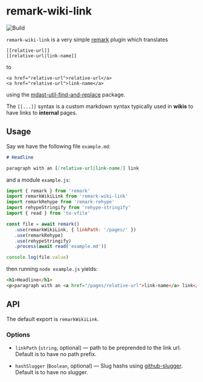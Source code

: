 # remark-wiki-link

![Build](https://github.com/thomd/remark-wiki-link/workflows/plugin-test/badge.svg)

`remark-wiki-link` is a very simple [remark](https://github.com/syntax-tree/mdast-util-find-and-replace) plugin which translates

    [[relative-url]]
    [[relative-url|link-name]]

to

    <a href="relative-url">relative-url</a>
    <a href="relative-url">link-name</a>

using the [mdast-util-find-and-replace](https://github.com/syntax-tree/mdast-util-find-and-replace) package.

The `[[...]]` syntax is a custom markdown syntax typically used in **wikis** to have links to **internal** pages.

## Usage

Say we have the following file `example.md`:

```markdown
# Headline

paragraph with an [[relative-url|link-name]] link
```

and a module `example.js`:

```js
import { remark } from 'remark'
import remarkWikiLink from 'remark-wiki-link'
import remarkRehype from 'remark-rehype'
import rehypeStringify from 'rehype-stringify'
import { read } from 'to-vfile'

const file = await remark()
   .use(remarkWikiLink, { linkPath: '/pages/' })
   .use(remarkRehype)
   .use(rehypeStringify)
   .process(await read('example.md'))

console.log(file.value)
```

then running `node example.js` yields:

```html
<h1>Headline</h1>
<p>paragraph with an <a href="/pages/relative-url">link-name</a> link</p>
```

## API

The default export is `remarkWikiLink`.

### Options

-  `linkPath` (`string`, optional) — path to be preprended to the link url. Default is to have no path prefix.

-  `hashSlugger` (`Boolean`, optional) — Slug hashs using [github-slugger](https://github.com/Flet/github-slugger). Default is to have no slugger.
